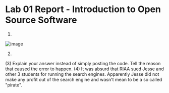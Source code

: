 # Lab 01 Report - Introduction to Open Source Software
1. 
![image](https://user-images.githubusercontent.com/68314331/149559929-ad2def77-2bd1-4258-a03a-246d631b24ff.png)

2.
(3) Explain your answer instead of simply posting the code. Tell the reason that caused the error to happen.
(4) It was absurd that RIAA sued Jesse and other 3 students for running the search engines. Apparently Jesse did not make any profit out of the search engine and wasn't mean to be a so called "pirate". 
